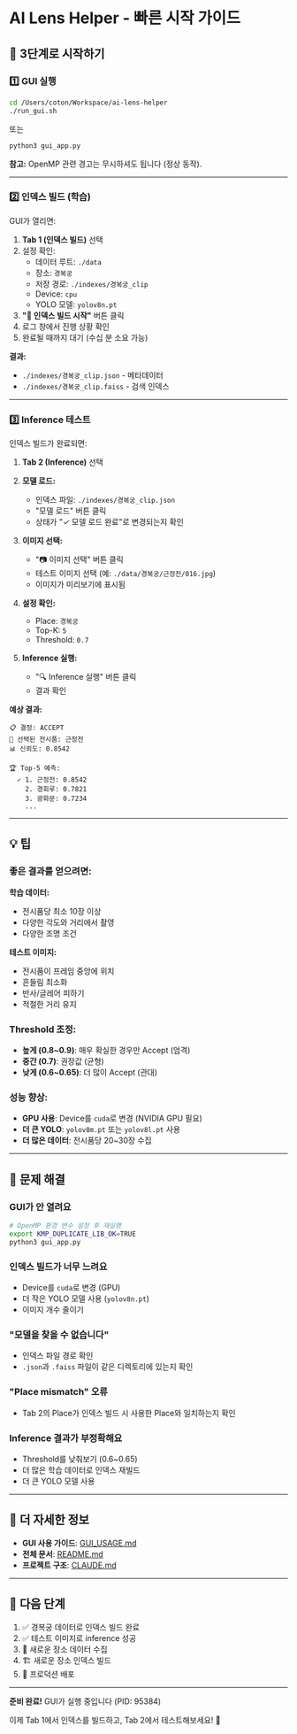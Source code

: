 # AI Lens Helper - 빠른 시작 가이드

## 🚀 3단계로 시작하기

### 1️⃣ GUI 실행

```bash
cd /Users/coton/Workspace/ai-lens-helper
./run_gui.sh
```

또는

```bash
python3 gui_app.py
```

**참고:** OpenMP 관련 경고는 무시하셔도 됩니다 (정상 동작).

---

### 2️⃣ 인덱스 빌드 (학습)

GUI가 열리면:

1. **Tab 1 (인덱스 빌드)** 선택
2. 설정 확인:
   - 데이터 루트: `./data`
   - 장소: `경복궁`
   - 저장 경로: `./indexes/경복궁_clip`
   - Device: `cpu`
   - YOLO 모델: `yolov8n.pt`
3. **"🚀 인덱스 빌드 시작"** 버튼 클릭
4. 로그 창에서 진행 상황 확인
5. 완료될 때까지 대기 (수십 분 소요 가능)

**결과:**
- `./indexes/경복궁_clip.json` - 메타데이터
- `./indexes/경복궁_clip.faiss` - 검색 인덱스

---

### 3️⃣ Inference 테스트

인덱스 빌드가 완료되면:

1. **Tab 2 (Inference)** 선택

2. **모델 로드:**
   - 인덱스 파일: `./indexes/경복궁_clip.json`
   - "모델 로드" 버튼 클릭
   - 상태가 "✓ 모델 로드 완료"로 변경되는지 확인

3. **이미지 선택:**
   - "📷 이미지 선택" 버튼 클릭
   - 테스트 이미지 선택 (예: `./data/경복궁/근정전/016.jpg`)
   - 이미지가 미리보기에 표시됨

4. **설정 확인:**
   - Place: `경복궁`
   - Top-K: `5`
   - Threshold: `0.7`

5. **Inference 실행:**
   - "🔍 Inference 실행" 버튼 클릭
   - 결과 확인

**예상 결과:**
```
📋 결정: ACCEPT
🎯 선택된 전시품: 근정전
📊 신뢰도: 0.8542

🏆 Top-5 예측:
  ✓ 1. 근정전: 0.8542
    2. 경회루: 0.7821
    3. 광화문: 0.7234
    ...
```

---

## 💡 팁

### 좋은 결과를 얻으려면:

**학습 데이터:**
- 전시품당 최소 10장 이상
- 다양한 각도와 거리에서 촬영
- 다양한 조명 조건

**테스트 이미지:**
- 전시품이 프레임 중앙에 위치
- 흔들림 최소화
- 반사/글레어 피하기
- 적절한 거리 유지

### Threshold 조정:

- **높게 (0.8~0.9)**: 매우 확실한 경우만 Accept (엄격)
- **중간 (0.7)**: 권장값 (균형)
- **낮게 (0.6~0.65)**: 더 많이 Accept (관대)

### 성능 향상:

- **GPU 사용**: Device를 `cuda`로 변경 (NVIDIA GPU 필요)
- **더 큰 YOLO**: `yolov8m.pt` 또는 `yolov8l.pt` 사용
- **더 많은 데이터**: 전시품당 20~30장 수집

---

## 🐛 문제 해결

### GUI가 안 열려요
```bash
# OpenMP 환경 변수 설정 후 재실행
export KMP_DUPLICATE_LIB_OK=TRUE
python3 gui_app.py
```

### 인덱스 빌드가 너무 느려요
- Device를 `cuda`로 변경 (GPU)
- 더 작은 YOLO 모델 사용 (`yolov8n.pt`)
- 이미지 개수 줄이기

### "모델을 찾을 수 없습니다"
- 인덱스 파일 경로 확인
- `.json`과 `.faiss` 파일이 같은 디렉토리에 있는지 확인

### "Place mismatch" 오류
- Tab 2의 Place가 인덱스 빌드 시 사용한 Place와 일치하는지 확인

### Inference 결과가 부정확해요
- Threshold를 낮춰보기 (0.6~0.65)
- 더 많은 학습 데이터로 인덱스 재빌드
- 더 큰 YOLO 모델 사용

---

## 📖 더 자세한 정보

- **GUI 사용 가이드**: [GUI_USAGE.md](./GUI_USAGE.md)
- **전체 문서**: [README.md](./README.md)
- **프로젝트 구조**: [CLAUDE.md](./CLAUDE.md)

---

## 🎯 다음 단계

1. ✅ 경복궁 데이터로 인덱스 빌드 완료
2. ✅ 테스트 이미지로 inference 성공
3. 📸 새로운 장소 데이터 수집
4. 🏗️ 새로운 장소 인덱스 빌드
5. 🚀 프로덕션 배포

---

**준비 완료!** GUI가 실행 중입니다 (PID: 95384)

이제 Tab 1에서 인덱스를 빌드하고, Tab 2에서 테스트해보세요! 🎉
